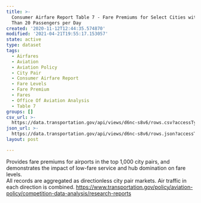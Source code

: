 ```yaml
---
title: >-
  Consumer Airfare Report Table 7 - Fare Premiums for Select Cities with More
  Than 20 Passengers per Day
created: '2020-11-12T12:44:35.574870'
modified: '2021-04-21T19:55:17.153057'
state: active
type: dataset
tags:
  - Airfares
  - Aviation
  - Aviation Policy
  - City Pair
  - Consumer Airfare Report
  - Fare Levels
  - Fare Premium
  - Fares
  - Office Of Aviation Analysis
  - Table 7
groups: []
csv_url: >-
  https://data.transportation.gov/api/views/d6nc-s8v6/rows.csv?accessType=DOWNLOAD
json_url: >-
  https://data.transportation.gov/api/views/d6nc-s8v6/rows.json?accessType=DOWNLOAD
layout: post

---
```

Provides fare premiums for airports in the top 1,000 city pairs, and demonstrates the impact of low-fare service and hub domination on fare levels.  
All records are aggregated as directionless city pair markets.  Air traffic in each direction is combined.  https://www.transportation.gov/policy/aviation-policy/competition-data-analysis/research-reports
